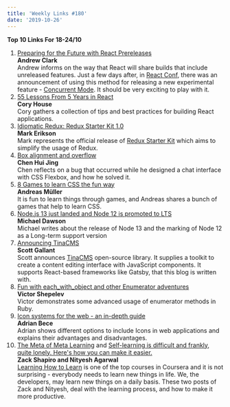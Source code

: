 ```yaml
---
title: 'Weekly Links #180'
date: '2019-10-26'
---
```


**Top 10 Links For 18-24/10**

1. [Preparing for the Future with React Prereleases](https://reactjs.org/blog/2019/10/22/react-release-channels.html)  
   **Andrew Clark**  
   Andrew informs on the way that React will share builds that include unreleased features. Just a few days after, in [React Conf](https://www.youtube.com/watch?v=UxoX2faIgDQ), there was an announcement of using this method for releasing a new experimental feature - [Concurrent Mode](https://reactjs.org/docs/concurrent-mode-intro.html). It should be very exciting to play with it.
2. [55 Lessons From 5 Years in React](https://www.dropbox.com/s/tsid5bnphznbvjv/Lessons%20learned%20from%205%20years%20in%20React.docx)  
   **Cory House**  
   Cory gathers a collection of tips and best practices for building React applications.
3. [Idiomatic Redux: Redux Starter Kit 1.0](https://blog.isquaredsoftware.com/2019/10/redux-starter-kit-1.0/)  
   **Mark Erikson**  
   Mark represents the official release of [Redux Starter Kit](https://redux-starter-kit.js.org/) which aims to simplify the usage of Redux.
4. [Box alignment and overflow](https://www.chenhuijing.com/blog/box-alignment-and-overflow/)  
   **Chen Hui Jing**  
   Chen reflects on a bug that occurred while he designed a chat interface with CSS Flexbox, and how he solved it.
5. [8 Games to learn CSS the fun way](https://dev.to/devmount/8-games-to-learn-css-the-fun-way-4e0f/)  
   **Andreas Müller**  
   It is fun to learn things through games, and Andreas shares a bunch of games that help to learn CSS.
6. [Node.js 13 just landed and Node 12 is promoted to LTS](https://developer.ibm.com/blogs/nodejs-13-is-out-heres-what-it-means-for-you/)  
   **Michael Dawson**  
   Michael writes about the release of Node 13 and the marking of Node 12 as a Long-term support version
7. [Announcing TinaCMS](https://dev.to/tinacms/announcing-tinacms-ddk)  
   **Scott Gallant**  
   Scott announces [TinaCMS](https://github.com/tinacms/tinacms) open-source library. It supplies a toolkit to create a content editing interface with JavaScript components. It supports React-based frameworks like Gatsby, that this blog is written with.
8. [Fun with each_with_object and other Enumerator adventures](https://zverok.github.io/blog/2019-10-18-each_with_object.html)  
   **Victor Shepelev**  
   Victor demonstrates some advanced usage of enumerator methods in Ruby.
9. [Icon systems for the web - an in-depth guide](https://dev.to/adrianbdesigns/icon-workflow-for-the-web-an-in-depth-guide-26hj)  
   **Adrian Bece**  
   Adrian shows different options to include Icons in web applications and explains their advantages and disadvantages.
10. [The Meta of Meta Learning](https://fortnitefundamentals.substack.com/p/the-meta-of-meta-learning) and [Self-learning is difficult and frankly, quite lonely. Here's how you can make it easier.](https://dev.to/nityeshaga/self-learning-is-difficult-and-frankly-quite-lonely-here-s-how-you-can-make-it-easier-30oc)  
    **Zack Shapiro and Nityesh Agarwal**  
    [Learning How to Learn](https://www.coursera.org/learn/learning-how-to-learn) is one of the top courses in Coursera and it is not surprising - everybody needs to learn new things in life. We, the developers, may learn new things on a daily basis. These two posts of Zack and Nityesh, deal with the learning process, and how to make it more productive.
